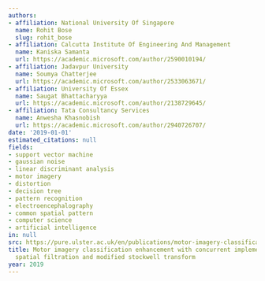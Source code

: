 ```yaml
---
authors:
- affiliation: National University Of Singapore
  name: Rohit Bose
  slug: rohit_bose
- affiliation: Calcutta Institute Of Engineering And Management
  name: Kaniska Samanta
  url: https://academic.microsoft.com/author/2590010194/
- affiliation: Jadavpur University
  name: Soumya Chatterjee
  url: https://academic.microsoft.com/author/2533063671/
- affiliation: University Of Essex
  name: Saugat Bhattacharyya
  url: https://academic.microsoft.com/author/2138729645/
- affiliation: Tata Consultancy Services
  name: Anwesha Khasnobish
  url: https://academic.microsoft.com/author/2940726707/
date: '2019-01-01'
estimated_citations: null
fields:
- support vector machine
- gaussian noise
- linear discriminant analysis
- motor imagery
- distortion
- decision tree
- pattern recognition
- electroencephalography
- common spatial pattern
- computer science
- artificial intelligence
in: null
src: https://pure.ulster.ac.uk/en/publications/motor-imagery-classification-enhancement-with-concurrent-implemen
title: Motor imagery classification enhancement with concurrent implementation of
  spatial filtration and modified stockwell transform
year: 2019
---
```

